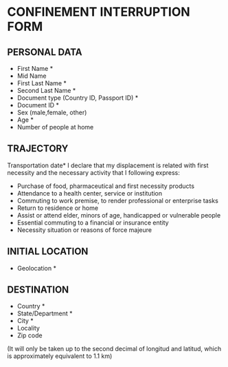 # CONFINEMENT INTERRUPTION FORM
## PERSONAL DATA
* First Name * 
* Mid Name 
* First Last Name * 
* Second Last Name * 
* Document type (Country ID, Passport ID) * 
* Document ID * 
* Sex (male,female, other) 
* Age * 
* Number of people at home

## TRAJECTORY
Transportation date*
I declare that my displacement is related with first necessity and the necessary activity that I following express:
* Purchase of food, pharmaceutical and first necessity products 
* Attendance to a health center, service or institution 
* Commuting to work premise, to render professional or enterprise tasks 
* Return to residence or home 
* Assist or attend elder, minors of age, handicapped or vulnerable people 
* Essential commuting to a financial or insurance entity 
* Necessity situation or reasons of force majeure 

## INITIAL LOCATION
* Geolocation *

## DESTINATION
* Country *
* State/Department *
* City *
* Locality
* Zip code


(It will only be taken up to the second decimal of longitud and latitud, which is approximately equivalent to 1.1 km)

